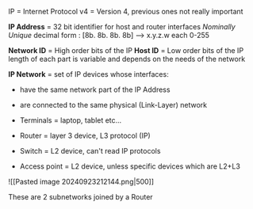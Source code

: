 IP = Internet Protocol
v4 = Version 4, previous ones not really important

**IP Address** = 32 bit identifier for host and router interfaces
	*Nominally Unique*
	decimal form : \[8b. 8b. 8b. 8b] --> x.y.z.w each 0-255

**Network ID** = High order bits of the IP
**Host ID** = Low order bits of the IP
length of each part is variable and depends on the needs of the network

**IP Network** = set of IP devices whose interfaces:
- have the same network part of the IP Address
- are connected to the same physical (Link-Layer) network


- Terminals = laptop, tablet etc...
- Router = layer 3 device, L3 protocol (IP)
- Switch = L2 device, can't read IP protocols
- Access point = L2 device, unless specific devices which are L2+L3

![[Pasted image 20240923212144.png|500]]

These are 2 subnetworks joined by a Router